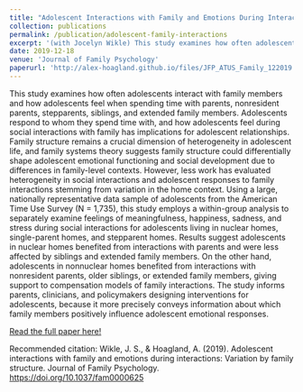 ```yaml
---
title: "Adolescent Interactions with Family and Emotions During Interactions: Variation by Family Structure"
collection: publications
permalink: /publication/adolescent-family-interactions
excerpt: '(with Jocelyn Wikle) This study examines how often adolescents interact with family members and how adolescents feel when spending time with parents, nonresident parents, stepparents, siblings, and extended family members. Using a large, nationally representative data sample of adolescents from the American Time Use Survey, this study employs a within-group analysis to separately examine feelings of meaningfulness, happiness, sadness, and stress during social interactions for adolescents living in nuclear homes, single-parent homes, and stepparent homes. Results suggest adolescents in nuclear homes benefited from interactions with parents and were less affected by siblings and extended family members. On the other hand, adolescents in nonnuclear homes benefited from interactions with nonresident parents, older siblings, or extended family members, giving support to compensation models of family interactions.'
date: 2019-12-18
venue: 'Journal of Family Psychology'
paperurl: 'http://alex-hoagland.github.io/files/JFP_ATUS_Family_122019.pdf'
---
```


This study examines how often adolescents interact with family members and how adolescents feel when spending time with parents, nonresident parents, stepparents, siblings, and extended family members. Adolescents respond to whom they spend time with, and how adolescents feel during social interactions with family has implications for adolescent relationships. Family structure remains a crucial dimension of heterogeneity in adolescent life, and family systems theory suggests family structure could differentially shape adolescent emotional functioning and social development due to differences in family-level contexts. However, less work has evaluated heterogeneity in social interactions and adolescent responses to family interactions stemming from variation in the home context. Using a large, nationally representative data sample of adolescents from the American Time Use Survey (N = 1,735), this study employs a within-group analysis to separately examine feelings of meaningfulness, happiness, sadness, and stress during social interactions for adolescents living in nuclear homes, single-parent homes, and stepparent homes. Results suggest adolescents in nuclear homes benefited from interactions with parents and were less affected by siblings and extended family members. On the other hand, adolescents in nonnuclear homes benefited from interactions with nonresident parents, older siblings, or extended family members, giving support to compensation models of family interactions. The study informs parents, clinicians, and policymakers designing interventions for adolescents, because it more precisely conveys information about which family members positively influence adolescent emotional responses.

[Read the full paper here!](http://alex-hoagland.github.io/files/JFP_ATUS_Family_122019.pdf)

Recommended citation: Wikle, J. S., & Hoagland, A. (2019). Adolescent interactions with family and emotions during interactions: Variation by family structure. Journal of Family Psychology. https://doi.org/10.1037/fam0000625
